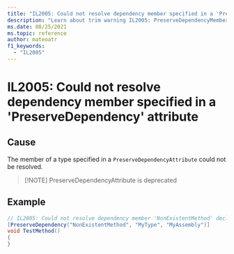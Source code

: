 ```yaml
---
title: "IL2005: Could not resolve dependency member specified in a 'PreserveDependency' attribute"
description: "Learn about trim warning IL2005: PreserveDependencyMemberNotFound"
ms.date: 08/25/2021
ms.topic: reference
author: mateoatr
f1_keywords:
  - "IL2005"
---
```

# IL2005: Could not resolve dependency member specified in a 'PreserveDependency' attribute

## Cause

The member of a type specified in a `PreserveDependencyAttribute` could not be resolved.


> [!NOTE] PreserveDependencyAttribute is deprecated

## Example

```C#
// IL2005: Could not resolve dependency member 'NonExistentMethod' declared on type 'MyType' specified in a 'PreserveDependency' attribute
[PreserveDependency("NonExistentMethod", "MyType", "MyAssembly")]
void TestMethod()
{
}
```
